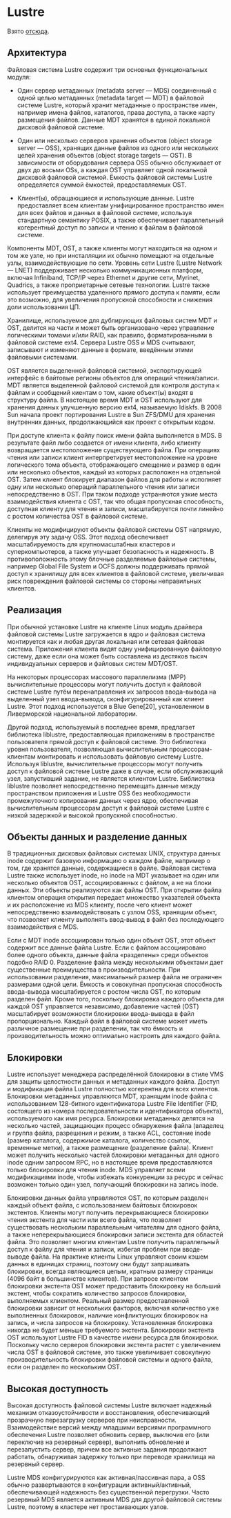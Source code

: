 # Lustre

Взято [отсюда](https://ru.wikipedia.org/wiki/Lustre_%28%D1%81%D0%B5%D1%82%D0%B5%D0%B2%D0%B0%D1%8F_%D1%84%D0%B0%D0%B9%D0%BB%D0%BE%D0%B2%D0%B0%D1%8F_%D1%81%D0%B8%D1%81%D1%82%D0%B5%D0%BC%D0%B0%29).

## Архитектура


Файловая система Lustre содержит три основных функциональных модуля:

* Один сервер метаданных (metadata server — MDS) соединенный с одной целью метаданных (metadata target — MDT) в файловой системе Lustre, который хранит метаданные о пространстве имен, например имена файлов, каталогов, права доступа, а также карту размещения файлов. Данные MDT хранятся в единой локальной дисковой файловой системе.

* Один или несколько серверов хранения объектов (object storage server — OSS), хранящих данные файлов из одного или нескольких целей хранения объектов (object storage targets — OST). В зависимости от оборудования сервера OSS обычно обслуживает от двух до восьми OSs, а каждая OST управляет одной локальной дисковой файловой системой. Ёмкость файловой системы Lustre определяется суммой ёмкостей, предоставляемых OST.

* Клиент(ы), обращающиеся и использующие данные. Lustre предоставляет всем клиентам унифицированное пространство имен для всех файлов и данных в файловой системе, используя стандартную семантику POSIX, а также обеспечивает параллельный когерентный доступ по записи и чтению к файлам в файловой системе.

Компоненты MDT, OST, а также клиенты могут находиться на одном и том же узле, но при инсталляции их обычно помещают на отдельные узлы, взаимодействующие по сети. Уровень сети Lustre (Lustre Network — LNET) поддерживает несколько коммуникационных платформ, включая Infiniband, TCP/IP через Ethernet и другие сети, Myrinet, Quadrics, а также проприетарные сетевые технологии. Lustre также использует преимущества удаленного прямого доступа к памяти, если это возможно, для увеличения пропускной способности и снижения доли использования ЦП.

Хранилище, используемое для дублирующих файловых систем MDT и OST, делится на части и может быть организовано через управление логическими томами и/или RAID, как правило, форматированными в файловой системе ext4. Сервера Lustre OSS и MDS считывают, записывают и изменяют данные в формате, введённым этими файловыми системами.

OST является выделенной файловой системой, экспортирующей интерфейс в байтовые регионы объектов для операций чтения/записи. MDT является выделенной файловой системой для контроля доступа к файлам и сообщений киентам о том, какие объект(ы) входят в структуру файла. В настоящее время MDT и OST используют для хранения данных улучшенную версию ext4, называемую ldiskfs. В 2008 Sun начала проект портирования Lustre в Sun ZFS/DMU для хранения внутренних данных, продолжающийся как проект с открытым кодом.

При доступе клиента к файлу поиск имени файла выполняется в MDS. В результате файл либо создается от имени клиента, либо клиенту возвращается местоположение существующего файла. При операциях чтения или записи клиент интерпретирует местоположение на уровне логического тома объекта, отображающего смещение и размер в один или несколько объектов, каждый из которых расположен на отдельной OST. Затем клиент блокирует диапазон файлов для работы и исполняет одну или несколько операций параллельного чтения или записи непосредственно в OST. При таком подходе устраняются узкие места взаимодействия клиента с OST, так что общая пропускная способность, доступная клиенту для чтения и записи, масштабируется почти линейно с ростом количества OST в файловой системе.

Клиенты не модифицируют объекты файловой системы OST напрямую, делегируя эту задачу OSS. Этот подход обеспечивает масштабируемость для крупномасштабных кластеров и суперкомпьютеров, а также улучшает безопасность и надежность. В противоположность этому блочные разделяемые файловые системы, например Global File System и OCFS должны поддерживать прямой доступ к хранилищу для всех клиентов в файловой системе, увеличивая риск повреждения файловой системы со стороны неправильных клиентов.

## Реализация

При обычной установке Lustre на клиенте Linux модуль драйвера файловой системы Lustre загружается в ядро и файловая система монтируется как и любая другая локальная или сетевая файловая система. Приложения клиента видят одну унифицированную файловую систему, даже если она может быть составлена из дестяков тысяч индивидуальных серверов и файловых систем MDT/OST.

На некоторых процессорах массового параллелизма (MPP) вычислительные процессоры могут получить доступ к файловой системе Lustre путём перенаправления их запросов ввода-вывода на выделенный узел ввода-вывода, сконфигурированный как клиент Lustre. Этот подход используется в Blue Gene[20], установленном в Ливерморской национальной лаборатории.

Другой подход, используемый в последнее время, предлагает библиотека liblustre, предоставляющая приложениям в пространстве пользователя прямой доступ к файловой системе. Это библиотека уровня пользователя, позволяющая вычислительным процессорам-клиентам монтировать и использовать файловую систему Lustre. Используя liblustre, вычислительные процессоры могут получить доступ к файловой системе Lustre даже в случае, если обслуживающий узел, запустивший задание, не является клиентом Lustre. Библиотека liblustre позволяет непосредственно перемещать данные между пространством приложения и Lustre OSS без необходимости промежуточного копирования данных через ядро, обеспечивая вычислительным процессорам доступ к файловой системе Lustre с низкой задержкой и высокой пропускной способностью.

## Объекты данных и разделение данных

В традиционных дисковых файловых системах UNIX, структура данных inode содержит базовую информацию о каждом файле, например о том, где хранятся данные, содержащиеся в файле. Файловая система Lustre также использует inode, но inode на MDT указывает на один или несколько объектов OST, ассоциированных с файлом, а не на блоки данных. Эти объекты реализуются как файлы OST. При открытии файла клиентом операция открытия передает множество указателей объекта и их расположение из MDS клиенту, после чего клиент может непосредственно взаимодействовать с узлом OSS, хранящим объект, что позволяет клиенту выполнять ввод-вывод в файл без последующего взаимодействия с MDS.

Если с MDT inode ассоциирован только один объект OST, этот объект содержит все данные файла Lustre. Если с файлом ассоциировано более одного объекта, данные файла «разделены» среди объектов подобно RAID 0. Разделение файла между несколькими объектами дает существенные преимущества в производительности. При использовании разделения, максимальный размер файла не ограничен размерами одной цели. Ёмкость и совокупная пропускная способность ввода-вывода масштабируется с ростом числа OST, по которым разделен файл. Кроме того, поскольку блокировка каждого объекта для каждой OST управляется независимо, добавление частей (OST) масштабирует возможности блокировки ввода-вывода в файл пропорционально. Каждый файл в файловой системе может иметь различное размещение при разделении, так что ёмкость и производительность можно оптимально настроить для каждого файла.

## Блокировки

Lustre использует менеджера распределённой блокировки в стиле VMS для защиты целостности данных и метаданных каждого файла. Доступ и модификация файла Lustre полностью когерентна для всех клиентов. Блокировки метаданных управляются MDT, хранящим inode файла с использованием 128-битного идентификатора Lustre File Identifier (FID, состоящего из номера последовательности и идентификатора объекта), используемого как имя ресурса. Блокировки метаданных делятся на несколько частей, защищающих процесс обнаружения файла (владелец и группа файла, разрешения и режим, а также ACL, состояние inode (размер каталога, содержимое каталога, количество ссылок, временные метки), а также размещение (разделение файла). Клиент может получить несколько частей блокировки метаданных для одного inode одним запросом RPC, но в настоящее время предоставляются только блокировки для чтения inode. MDS управляет всеми модификациями inode, чтобы избежать конкуренции за ресурс и сейчас возможен только один узел, получающий блокировки на запись inode.

Блокировки данных файла управляются OST, по которым разделен каждый объект файла, с использованием байтовых блокировок экстентов. Клиенты могут получить перекрывающиеся блокировки чтения экстента для части или всего файла, что позволяет существовать нескольким параллельным читателям для одного файла, а также неперекрывающиеся блокировки записи экстента для областей файла. Это позволяет многим клиентам Lustre получить параллельный доступ к файлу для чтения и записи, избегая проблем при вводе-выводе файла. На практике клиенты Linux управляют своим кэшем данных в единицах страниц, поэтому они будут запрашивать блокировки, всегда являющиеся целым, кратным размеру страницы (4096 байт в большинстве клиентов). При запросе клиентом блокировки экстента OST может предоставить блокировку на больший экстент, чтобы сократить количество запросов блокировки, выполняемых клиентом. Реальный размер предоставленной блокировки зависит от нескольких факторов, включая количество уже выполненных блокировок, наличие конфликтующих блокировок на запись, и числа запросов на блокировку. Установленная блокировка никогда не будет меньше требуемого экстента. Блокировки экстента OST используют Lustre FID в качестве имени ресурса для блокировки. Поскольку число серверов блокировки экстента растет с увеличением числа OST в файловой системе, это также увеличивает совокупную производительность блокировки файловой системы и одного файла, если он разделен по нескольким OST.

## Высокая доступность

Высокая доступность файловой системы Lustre включает надежный механизм отказоустойчивости и восстановления, обеспечивающий прозрачную перезагрузку серверов при неисправности. Взаимодействие версий между младшими версиями программного обеспечения Lustre позволяет обновить сервер, выключив его (или переключив на резервный сервер), выполнить обновление и перезапустить сервер, причем все активные задания продолжают работать, обнаруживая задержку только при переводе хранилища на резервный сервер.

Lustre MDS конфигурируются как активная/пассивная пара, а OSS обычно развертываются в конфигурации активный/активный, обеспечивающей надежность без существенной перегрузки. Часто резервный MDS является активным MDS для другой файловой системы Lustre, поэтому в кластере нет простаивающих узлов.

